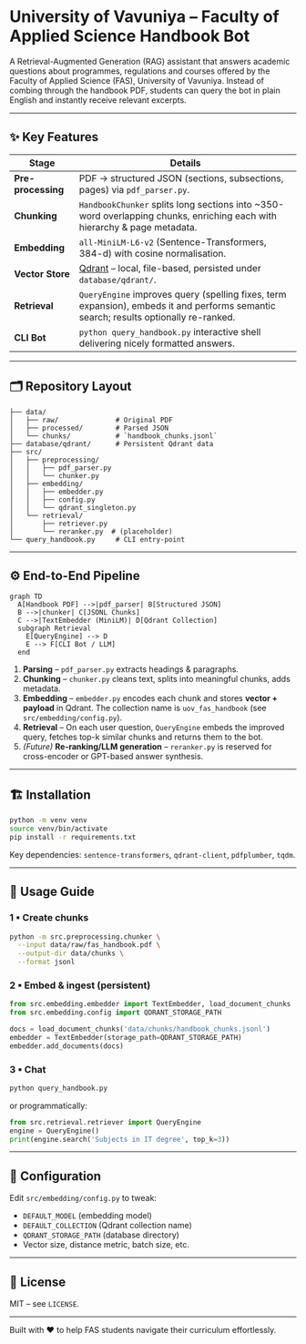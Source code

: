 # University of Vavuniya – Faculty of Applied Science Handbook Bot

A Retrieval-Augmented Generation (RAG) assistant that answers academic questions about programmes, regulations and courses offered by the Faculty of Applied Science (FAS), University of Vavuniya. Instead of combing through the handbook PDF, students can query the bot in plain English and instantly receive relevant excerpts.

---

## ✨  Key Features

| Stage | Details |
| ----- | ------- |
| **Pre-processing** | PDF → structured JSON (sections, subsections, pages) via `pdf_parser.py`. |
| **Chunking** | `HandbookChunker` splits long sections into ~350-word overlapping chunks, enriching each with hierarchy & page metadata. |
| **Embedding** | `all-MiniLM-L6-v2` (Sentence-Transformers, 384-d) with cosine normalisation. |
| **Vector Store** | [Qdrant](https://qdrant.tech/) – local, file-based, persisted under `database/qdrant/`. |
| **Retrieval** | `QueryEngine` improves query (spelling fixes, term expansion), embeds it and performs semantic search; results optionally re-ranked. |
| **CLI Bot** | `python query_handbook.py` interactive shell delivering nicely formatted answers.

---

## 🗂️  Repository Layout

```
├── data/
│   ├── raw/              # Original PDF
│   ├── processed/        # Parsed JSON
│   └── chunks/           # `handbook_chunks.jsonl`
├── database/qdrant/      # Persistent Qdrant data
├── src/
│   ├── preprocessing/
│   │   ├── pdf_parser.py
│   │   └── chunker.py
│   ├── embedding/
│   │   ├── embedder.py
│   │   ├── config.py
│   │   └── qdrant_singleton.py
│   └── retrieval/
│       ├── retriever.py
│       └── reranker.py  # (placeholder)
└── query_handbook.py     # CLI entry-point
```

---

## ⚙️  End-to-End Pipeline

```mermaid
graph TD
  A[Handbook PDF] -->|pdf_parser| B[Structured JSON]
  B -->|chunker| C[JSONL Chunks]
  C -->|TextEmbedder (MiniLM)| D[Qdrant Collection]
  subgraph Retrieval
    E[QueryEngine] --> D
    E --> F[CLI Bot / LLM]
  end
```

1. **Parsing** – `pdf_parser.py` extracts headings & paragraphs.
2. **Chunking** – `chunker.py` cleans text, splits into meaningful chunks, adds metadata.
3. **Embedding** – `embedder.py` encodes each chunk and stores **vector + payload** in Qdrant.  The collection name is `uov_fas_handbook` (see `src/embedding/config.py`).
4. **Retrieval** – On each user question, `QueryEngine` embeds the improved query, fetches top-k similar chunks and returns them to the bot.
5. *(Future)* **Re-ranking/LLM generation** – `reranker.py` is reserved for cross-encoder or GPT-based answer synthesis.

---

## 🏗️  Installation

```bash
python -m venv venv
source venv/bin/activate
pip install -r requirements.txt
```

Key dependencies: `sentence-transformers`, `qdrant-client`, `pdfplumber`, `tqdm`.

---

## 🚀  Usage Guide

### 1 ▪ Create chunks
```bash
python -m src.preprocessing.chunker \
  --input data/raw/fas_handbook.pdf \
  --output-dir data/chunks \
  --format jsonl
```

### 2 ▪ Embed & ingest (persistent)
```python
from src.embedding.embedder import TextEmbedder, load_document_chunks
from src.embedding.config import QDRANT_STORAGE_PATH

docs = load_document_chunks('data/chunks/handbook_chunks.jsonl')
embedder = TextEmbedder(storage_path=QDRANT_STORAGE_PATH)
embedder.add_documents(docs)
```

### 3 ▪ Chat
```bash
python query_handbook.py
```

or programmatically:
```python
from src.retrieval.retriever import QueryEngine
engine = QueryEngine()
print(engine.search('Subjects in IT degree', top_k=3))
```

---

## 🔧  Configuration
Edit `src/embedding/config.py` to tweak:
* `DEFAULT_MODEL` (embedding model)
* `DEFAULT_COLLECTION` (Qdrant collection name)
* `QDRANT_STORAGE_PATH` (database directory)
* Vector size, distance metric, batch size, etc.

---

## 📜  License
MIT – see `LICENSE`.

---

Built with ♥ to help FAS students navigate their curriculum effortlessly.

